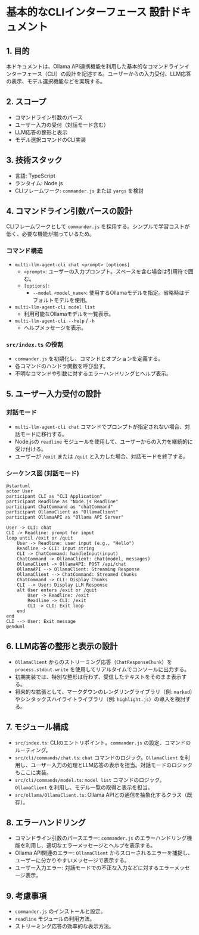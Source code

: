 # 基本的なCLIインターフェース 設計ドキュメント

## 1. 目的

本ドキュメントは、Ollama API連携機能を利用した基本的なコマンドラインインターフェース（CLI）の設計を記述する。ユーザーからの入力受付、LLM応答の表示、モデル選択機能などを実現する。

## 2. スコープ

- コマンドライン引数のパース
- ユーザー入力の受付（対話モード含む）
- LLM応答の整形と表示
- モデル選択コマンドのCLI実装

## 3. 技術スタック

- 言語: TypeScript
- ランタイム: Node.js
- CLIフレームワーク: `commander.js` または `yargs` を検討

## 4. コマンドライン引数パースの設計

CLIフレームワークとして `commander.js` を採用する。シンプルで学習コストが低く、必要な機能が揃っているため。

### コマンド構造

- `multi-llm-agent-cli chat <prompt> [options]`
    - `<prompt>`: ユーザーの入力プロンプト。スペースを含む場合は引用符で囲む。
    - `[options]`:
        - `--model <model_name>`: 使用するOllamaモデルを指定。省略時はデフォルトモデルを使用。
- `multi-llm-agent-cli model list`
    - 利用可能なOllamaモデルを一覧表示。
- `multi-llm-agent-cli --help` / `-h`
    - ヘルプメッセージを表示。

### `src/index.ts` の役割

- `commander.js` を初期化し、コマンドとオプションを定義する。
- 各コマンドのハンドラ関数を呼び出す。
- 不明なコマンドや引数に対するエラーハンドリングとヘルプ表示。

## 5. ユーザー入力受付の設計

### 対話モード

- `multi-llm-agent-cli chat` コマンドでプロンプトが指定されない場合、対話モードに移行する。
- Node.jsの `readline` モジュールを使用して、ユーザーからの入力を継続的に受け付ける。
- ユーザーが `/exit` または `/quit` と入力した場合、対話モードを終了する。

### シーケンス図 (対話モード)

```plantuml
@startuml
actor User
participant CLI as "CLI Application"
participant Readline as "Node.js Readline"
participant ChatCommand as "chatCommand"
participant OllamaClient as "OllamaClient"
participant OllamaAPI as "Ollama API Server"

User -> CLI: chat
CLI -> Readline: prompt for input
loop until /exit or /quit
    User -> Readline: user input (e.g., "Hello")
    Readline -> CLI: input string
    CLI -> ChatCommand: handleInput(input)
    ChatCommand -> OllamaClient: chat(model, messages)
    OllamaClient -> OllamaAPI: POST /api/chat
    OllamaAPI --> OllamaClient: Streaming Response
    OllamaClient --> ChatCommand: Streamed Chunks
    ChatCommand -> CLI: Display Chunks
    CLI --> User: Display LLM Response
    alt User enters /exit or /quit
        User -> Readline: /exit
        Readline -> CLI: /exit
        CLI -> CLI: Exit loop
    end
end
CLI --> User: Exit message
@enduml
```

## 6. LLM応答の整形と表示の設計

- `OllamaClient` からのストリーミング応答（`ChatResponseChunk`）を `process.stdout.write` を使用してリアルタイムでコンソールに出力する。
- 初期実装では、特別な整形は行わず、受信したテキストをそのまま表示する。
- 将来的な拡張として、マークダウンのレンダリングライブラリ（例: `marked`）やシンタックスハイライトライブラリ（例: `highlight.js`）の導入を検討する。

## 7. モジュール構成

- `src/index.ts`: CLIのエントリポイント。`commander.js` の設定、コマンドのルーティング。
- `src/cli/commands/chat.ts`: `chat` コマンドのロジック。`OllamaClient` を利用し、ユーザー入力の処理とLLM応答の表示を担当。対話モードのロジックもここに実装。
- `src/cli/commands/model.ts`: `model list` コマンドのロジック。`OllamaClient` を利用し、モデル一覧の取得と表示を担当。
- `src/ollama/OllamaClient.ts`: Ollama APIとの通信を抽象化するクラス（既存）。

## 8. エラーハンドリング

- コマンドライン引数のパースエラー: `commander.js` のエラーハンドリング機能を利用し、適切なエラーメッセージとヘルプを表示する。
- Ollama API関連のエラー: `OllamaClient` からスローされるエラーを捕捉し、ユーザーに分かりやすいメッセージで表示する。
- ユーザー入力エラー: 対話モードでの不正な入力などに対するエラーメッセージ表示。

## 9. 考慮事項

- `commander.js` のインストールと設定。
- `readline` モジュールの利用方法。
- ストリーミング応答の効率的な表示方法。

